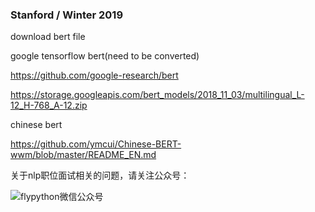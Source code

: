 ### Stanford / Winter 2019



download bert file

 google tensorflow bert(need to be converted)
 
 https://github.com/google-research/bert
 
 
https://storage.googleapis.com/bert_models/2018_11_03/multilingual_L-12_H-768_A-12.zip


 chinese bert   
 
 https://github.com/ymcui/Chinese-BERT-wwm/blob/master/README_EN.md


关于nlp职位面试相关的问题，请关注公众号：

  ![flypython微信公众号](https://flypython.com/images/wechat.png)